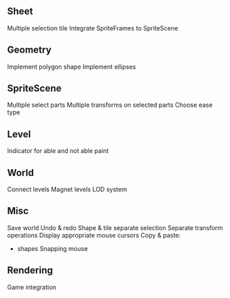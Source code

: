 






## Sheet
Multiple selection tile
Integrate SpriteFrames to SpriteScene

## Geometry
Implement polygon shape
Implement ellipses

## SpriteScene
Multiple select parts
Multiple transforms on selected parts
Choose ease type

## Level
Indicator for able and not able paint


## World
Connect levels 
Magnet levels
LOD system


## Misc
Save world
Undo & redo
Shape & tile separate selection
Separate transform operations
Display appropriate mouse cursors
Copy & paste: 
- shapes
Snapping mouse


## Rendering 
Game integration


